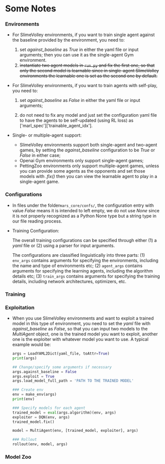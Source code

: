 # Some Notes

### Environments

* For SlimeVolley environments, if you want to train single agent against the baseline provided by the environment, you need to: 
  1. set *against_baseline* as *True* in either the yaml file or input arguments; then you can use it as the single-agent Gym environment.
  2. ~~instantiate two agent models in `run.py` and fix the first one, so that only the second model is learnable since in single-agent SlimeVolley environments the learnable one is set as the second one by default.~~

* For SlimeVolley environments, if you want to train agents with self-play, you need to:

  1. set *against_baseline* as *False* in either the yaml file or input arguments;

  2. do not need to fix any model and just set the configuration yaml file to have the agents to be self-updated (using RL loss) as ['marl_spec']\['trainable_agent_idx'].

* Single- or multiple-agent support:
  * SlimeVolley environments support both single-agent and two-agent games, by setting the *against_baseline* configuration to be *True* or *False* in either case;
  * Openai Gym environments only support single-agent games;
  * PettingZoo environments only support multiple-agent games, unless you can provide some agents as the opponents and set those models with *.fix()* then you can view the learnable agent to play in a single-agent game. 

### Configurations

* In files under the folder`mars_core/confs/`, the configuration entry with value *False* means it is intended to left empty, we do not use *None* since it is not properly recognized as a Python None type but a string type in our file reading process.

* Training Configuration: 

  The overall training configurations can be specified through either (1) a *yaml* file or (2) using a parser for input arguments.  

  The configurations are classified linguistically into three parts: (1) `env_args` contains arguments for specifying the environments, including the name and type of environments etc; (2) `agent_args` contains arguments for specifying the learning agents, including the algorithm details etc; (3) `train_args` contains arguments for specifying the training details, including network architectures, optimizers, etc. 

### Training



### Exploitation

* When you use SlimeVolley environments and want to exploit a trained model in this type of environment, you need to set the *yaml* file with *against_baseline* as *False*, so that you can input two models to the *MultiAgent* object, one is the trained model you want to exploit, another one is the exploiter with whatever model you want to use. A typical example would be: 

  ```python
  args = LoadYAML2Dict(yaml_file, toAttr=True)
  print(args)
  
  ## Change/specify some arguments if necessary
  args.against_baseline = False
  args.exploit = True
  args.load_model_full_path = 'PATH TO THE TRAINED MODEL'
  
  ### Create env
  env = make_env(args)
  print(env)
  
  ### Specify models for each agent
  trained_model = eval(args.algorithm)(env, args)
  exploiter = DQN(env, args)
  trained_model.fix()
  
  model = MultiAgent(env, [trained_model, exploiter], args)
  
  ### Rollout
  rollout(env, model, args)
  ```

   

### Model Zoo

